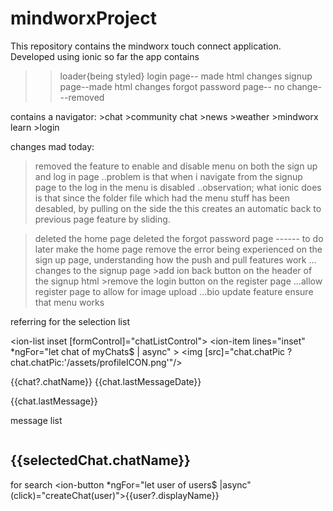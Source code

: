 # mindworxProject
This repository contains the mindworx touch connect application. Developed using ionic
so far the app contains
>>loader{being styled}
>>login page-- made html changes
>>signup page--made html changes
>>forgot password page-- no change---removed

contains a navigator:<this has been removed a while back>
    >chat
    >community chat
    >news
    >weather
    >mindworx learn
    >login 

changes mad today:
>removed the feature to enable and disable menu on both the sign up and log in page
    ..problem is that when i navigate from the signup page to the log in the menu is disabled<good but not the aim>
    ..observation; what ionic does is that since the folder file which had the menu stuff has been desabled, by pulling on  the side the 
        this creates an automatic back to previous page feature by sliding.

>deleted the home page
>deleted the forgot password page
------ to do later
> make the home page
> remove the error being experienced on the sign up page, understanding how the push and pull features work
    ... changes to the signup page
        >add ion back button on the header of the signup html
        >remove the login button on the register page
        ...allow register page to allow for image upload
        ...bio update feature
> ensure that menu works

referring for the selection list

<ion-list
      inset
      [formControl]="chatListControl">
        <ion-item lines="inset"
        *ngFor="let chat of myChats$ | async"
        >
        <ion-avatar>
          <img [src]="chat.chatPic ? chat.chatPic:'/assets/profileICON.png'"/>
        </ion-avatar>
          <p class="chat-title">
            <span class="chat-name">{{chat?.chatName}}</span>
            <span>{{chat.lastMessageDate}}</span>
          </p>
          <p class="chat-date">{{chat.lastMessage}}</p>
        </ion-item>
      </ion-list>

message list
<div class="messages-header" *ngIf="selectedChats$ | async as selectedChat">
        <img [src]="selectedChat.chatPic ? selectedChat.chatPic : '/assets/profileICON.png'"/>
        <h2>{{selectedChat.chatName}}</h2>
</div>

for search
<ion-button
              *ngFor="let user of users$ |async"
              (click)="createChat(user)">{{user?.displayName}}</ion-button>